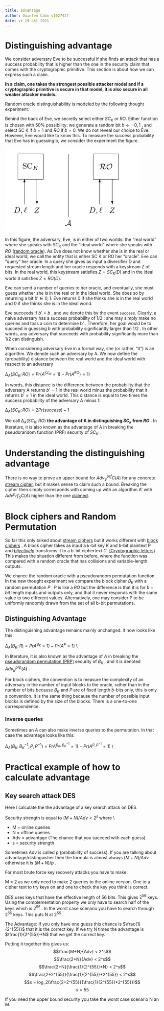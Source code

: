 ```yaml
---
title: advantage
author: Quinten Cabo s1027427
date: vr 29 okt 2021
---
```


# Distinguishing advantage

We consider adversary Eve to be successful if she finds an attack that has a success probability that is higher than the one in the security claim that comes with the cryptographic primitive. This section is about how we can express such a claim. 

**In a claim, one takes the strongest possible attacker model and if a cryptographic primitive is secure in that model, it is also secure in all weaker attacker models.** 

Random oracle distinguishability is modeled by the following thought experiment: 

Behind the back of Eve, we secretly select either $SC_K$ or $RO$. Either function is chosen with 50% possibility: we generate a random bit $b ← − {0, 1}$ , and select SC K if $b = 1$ and $RO$ if $b = 0$. We do not reveal our choice to Eve. However, Eve would like to know this. To measure the success probability that Eve has in guessing b, we consider the experiment the figure. 

![Distinguishing experiment for stream ciphers](distinguis.png)

In this figure, the adversary, Eve, is in either of two worlds: the “real world” where she speaks with $SC_K$ and the “ideal world” where she speaks with $RO$ ([random oracle](randomoracle.md)). As Eve does not know whether she is in the real or ideal world, we call the entity that is either SC K or RO her “oracle”. Eve can “query” her oracle. In a query she gives as input a diversifier D and requested stream length and her oracle responds with a keystream Z of  bits. In the real world, this keystream satisfies $Z = SC_K(D)$ and in the ideal world it satisfies $Z = RO(D)$. 

Eve can send a number of queries to her oracle, and eventually, she must guess whether she is in the real or in the ideal world. She does so by returning a bit $b' ∈ {0, 1}$. Eve returns 0 if she thinks she is in the real world and 0 if she thinks she is in the ideal world. 

Eve succeeds if $b' = b$ , and we denote this by the event `success`. Clearly, a naive adversary has a success probability of $1/2$ : she may simply make no queries and toss a coin to determine b' . Therefore, her goal would be to succeed in guessing b with probability significantly larger than $1/2$ . In other words, any adversary that succeeds with probability significantly more than $1/2$ can distinguish. 

When considering adversary Eve in a formal way, she (or rather, “it”) is an algorithm. We denote such an adversary by A. We now define the (probability) distance between the real world and the ideal world with respect to an adversary 

$∆_A(SC_K ; RO) = Pr (A^{SC_K} = 1) − Pr(A^{RO}) = 1)$

In words, this distance is the difference between the probability that the adversary A returns $b'= 1$ in the real world minus the probability that it returns $b' = 1$ in the ideal world. This distance is equal to two times the success probability of the adversary A minus 1:   

$∆_A(SC_K ; RO) = 2Pr (success) − 1$

We call $∆_A(SC_K ; RO)$ **the advantage of A in distinguishing $SC_k$ from $RO$ .** In literature, it is also known as the advantage of A in breaking the pseudorandom function (PRF) security of $SC_K$ .

# Understanding the distinguishing advantage

There is no way to prove an upper bound for $Adv^{prf}_SC(A)$ for any concrete [stream cipher](stream.md), but it makes sense to claim such a bound. Breaking the cipher then simply corresponds with coming up with an algorithm A' with $Adv^prf_SC(A)$ higher than the one [claimed](claim.md).

# Block ciphers and Random Permutation
So far this only talked about [stream ciphers](stream.md) but it works different with [block ciphers](block.md) . A block cipher takes as input a *k*-bit key *K* and *b*-bit plaintext P and [*bijectively*](https://en.wikipedia.org/wiki/Bijection) transforms it to a *b*-bit ciphertext *C*. [(Cryptographic letters)](letters.md) . This makes the situation different from before, where the function was compared with a random oracle that has collisions and variable-length outputs. 

We chance the random oracle with a pseudorandom permutation function. In the new thought experiment we compare the block cipher $B_K$ with a random permutation $P$ . $P$ is like a $RO$ but the difference is that it is for $b-bit$ length inputs and outputs only, and that it never responds with the same value to two different values. Alternatively, one may consider P to be uniformly randomly drawn from the set of all b-bit permutations. 

## Distinguishing Advantage 
The distinguishing advantage remains mainly unchanged. It now looks like this:

$∆_A(B_K ; R) = Pr A^{B_K} = 1) − Pr(A^{P} = 1)$ \ 

In literature, it is also known as the advantage of $A$ in breaking the [pseudorandom permutation (PRP)](prps.md) security of $B_K$ , and it is denoted $Adv^{prp}_B(A)$ . 

For block ciphers, the convention is to measure the complexity of an adversary in the number of input blocks to the oracle, rather than in the number of bits because $B_K$ and $P$ are of fixed length *b*-bits only, this is only a convention. It is the same thing because the number of possible input blocks is defined by the size of the blocks. There is a one-to-one correspondence. 

### Inverse queries 
Sometimes an $A$ can also make inverse queries to the permutation. In that case the advantage looks like this: 

$∆_A(B_K , B^{-1}_K ; P, P^{-1}) = Pr A^{B_K, B^{-1}_K} = 1) − Pr(A^{P, P^{-1}} = 1)$ \ 

# Practical example of how to calculate advantage 

## Key search attack DES

Here I calculate the the advantage of a key search attack on DES. 

Security strength is equal to $(M+N)/Adv < 2^s$ where \  
- M = online queries
- N = offline queries
- Adv = advantage (The chance that you succeed with each guess) 
- s = security strength

Sometimes Adv is called p (probability of success). If you are talking about advantage/distinguisher then the formula is almost always $(M+N)/Adv$ otherwise it is $(M+N)/p$ .

For most brute force key recovery attacks you have to make:

M = 2 as we only need to make 2 queries to the online version. One to a cipher text to try keys on and one to check the key you think is correct. 

DES uses keys that have the effective length of 56 bits. This gives $2^{56}$ keys. Using the complementation property we only have to search half of the keys which is $2^{55}$ . In the worst case scenario you have to search through $2^{55}$ keys. This puts N at $2^{55}$ .

The Advantage: If you only have one guess this chance is $\frac{1}{2^{55}}$ that it is the correct key. If we try N times the advantage is $\frac{1}{2^{55}}*N$ that we get the correct key. 

Putting it together this gives us:
$$\frac{M+N}{Adv} < 2^s$$
$$\frac{2+N}{Adv} < 2^s$$
$$\frac{2+N}{\frac{1}{2^{55}}*N} < 2^s$$
$$\frac{2+2^{55}}{\frac{1}{2^{55}}*2^{55}} < 2^s$$
$$s = log_2(\frac{2+2^{55}}{\frac{1}{2^{55}}*2^{55}})$$
$$s = 55$$

If you need the upper bound security you take the worst case scenario N an M. 